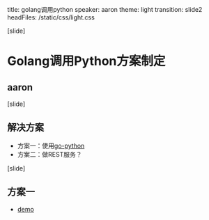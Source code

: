 title: golang调用python
speaker: aaron
theme: light
transition: slide2
headFiles: /static/css/light.css

[slide]

# Golang调用Python方案制定
## aaron

[slide]

## 解决方案

- 方案一：使用[go-python](https://github.com/sbinet/go-python)
- 方案二：做REST服务？

[slide]

## 方案一

- [demo](http://forster.site/2017-09-14-golang%E8%B0%83%E7%94%A8python.html)
